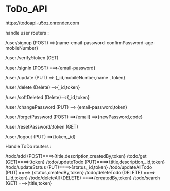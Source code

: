 # ToDo_API

https://todoapi-u5oz.onrender.com

handle user routers :

/user/signup (POST)  ==>{name-email-password-confirmPassword-age-mobileNumber}

/user /verify/:token  (GET) 

/user /signIn (POST) ===>{email-password}

/user /update  (PUT) ==> {_id,mobileNumber,name , token}

/user /delete  (Delete) ==>{_id,token}

/user /softDeleted  (Delete)==>{_id,token}

/user /changePassword (PUT) ==> {email-password,token}

/user /forgetPassword (POST) ==>{email} ==>{newPassword,code}

/user /resetPassword/:token (GET)

/user /logout (PUT) ==>{token,_id}

Handle ToDo routers :

/todo/add    (POST)====>{title,description,createdBy,token}
/todo/get  (GET)====>{token}
/todo/updateTodo   (PUT)====>{title,description,_id,token}
/todo/updateStatus  (PUT)====>{status,_id,token}
/todo/updateAllTodo  (PUT) ====> {status,createdBy,token}
/todo/deleteTodo  (DELETE) ====>{_id,token}
/todo/deleteAll  (DELETE) ====>{createdBy,token}
/todo/search (GET) ===>{title,token}

